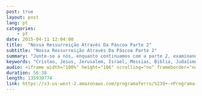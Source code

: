 ```yaml
---
post: true
layout: post
lang: pt
categories:
    - pt    
date: 2015-04-11 12:04:00
title:  "Nossa Ressurreição Através Da Páscoa Parte 2"
subtitle: "Nossa Ressurreição Através Da Páscoa Parte 2"
summary: "Junte-se a nós, enquanto continuamos com a parte 2, examinando a crucificação e ressurreição de Jesus Cristo se destaca como o fundamento da fé cristã. Vamos ver como estes eventos foram preditos por meio de profecias específicas, bem como através das próprias festas que o povo judeu ainda celebram até hoje. A maioria dos cristãos sabem sobre a páscoa dos judeus no Egito, mas por que Jesus é chamado de cordeiro pascal? Qual é o significado do sangue nos umbrais e os quatro dias de examinação dos cordeiros antes que eles fossem abatidos? Foi a Páscoa criado por Deus como um retrato do que o Messias faria, ou os discípulos apenas tomariam o significado da Páscoa e convenientemente aplicariam a Jesus? Por que Jesus ressucita no domingo? Em que dia Ele foi crucificado ... Será que foi realmente na sexta-feira santa como diz a Igreja Católica? Vamos a continuar a olhar e daremos a você algumas razões não tão bem conhecidas do por que a crucificação e ressurreição são realmente baseados em Escrituras do Antigo Testamento ... e porque a nossa confiança na ressurreição de Cristo nunca deve ser abalada."
keywords: "Cristao, Jesus, Jerusalem, Israel, Messias, Biblia, Judaísmo, Aficoman, Catolicismo, Qumran, MarMorto, Manuscritos, Arca, Josephus, noé, Essênios, Páscoa, Cordeiro, Temple, Monte, Facebook, Festas, Senhor, primeiros, frutos, Êxodo, Crucificação, Ressurreição, Pascoa, Beyonce, vazio, Jardim, Tumba, UFO, UFOS, Anticristo, ManuscritosMar, Morto, Maria, Madalena, Seder, Islão, Nova, era, pão, ázimo, Matza, Kosher, Egito, Sinai, Arca, noé, Programa, ferro, Radio, Sara, Brasil, Brazil"
audio: <iframe width="100%" height="166" scrolling="no" frameborder="no" src="https://w.soundcloud.com/player/?url=https%3A//api.soundcloud.com/tracks/200189210&amp, color=ff5500&amp, auto_play=false&amp, hide_related=false&amp, show_comments=true&amp, show_user=true&amp, show_reposts=false"></iframe>
duration: 56:38
length: 135930774
link: https://s3-us-west-2.amazonaws.com/programaferro/%239+-+Programa+Ferro+11042015.mp3
---
```










